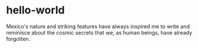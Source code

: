# hello-world
Mexico's nature and striking features have always inspired me to write and reminisce about the cosmic secrets that we, as human beings, have already forgotten.
